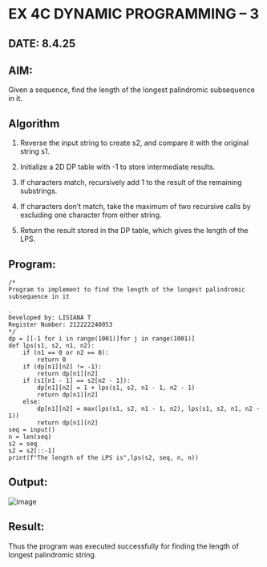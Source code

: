 # EX 4C DYNAMIC PROGRAMMING – 3
## DATE: 8.4.25
## AIM:
Given a sequence, find the length of the longest palindromic subsequence in it.





## Algorithm
1. Reverse the input string to create s2, and compare it with the original string s1.

2. Initialize a 2D DP table with -1 to store intermediate results.

3. If characters match, recursively add 1 to the result of the remaining substrings.

4. If characters don’t match, take the maximum of two recursive calls by excluding one character from either string.

5. Return the result stored in the DP table, which gives the length of the LPS.
   

## Program:
```
/*
Program to implement to find the length of the longest palindromic subsequence in it

.
Developed by: LISIANA T
Register Number: 212222240053
*/
dp = [[-1 for i in range(1001)]for j in range(1001)]
def lps(s1, s2, n1, n2):
    if (n1 == 0 or n2 == 0):
        return 0
    if (dp[n1][n2] != -1):
        return dp[n1][n2]
    if (s1[n1 - 1] == s2[n2 - 1]):
        dp[n1][n2] = 1 + lps(s1, s2, n1 - 1, n2 - 1)
        return dp[n1][n2]
    else:
        dp[n1][n2] = max(lps(s1, s2, n1 - 1, n2), lps(s1, s2, n1, n2 - 1))
        return dp[n1][n2]
seq = input()
n = len(seq)
s2 = seq
s2 = s2[::-1]
print(f"The length of the LPS is",lps(s2, seq, n, n))
```

## Output:

![image](https://github.com/user-attachments/assets/a7945873-c89d-4a9a-939c-42cb2884f404)


## Result:
Thus the program was executed successfully for finding the length of longest palindromic string.
